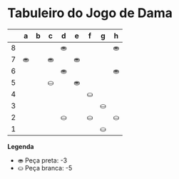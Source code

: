 # Tabuleiro do Jogo de Dama

|   | a | b | c | d | e | f | g | h |
|---|---|---|---|---|---|---|---|---|
| 8 |   |  |   | ⛂ |   |   |   | ⛂ |
| 7 | ⛂|   | ⛂ |   | ⛂ |   |  |   |
| 6 |   |   |   | ⛂ |   |  |   | ⛂ |
| 5 |   |   | ⛀ |   | ⛂|   |   |   |
| 4 |   |   |   |   |   | ⛀ |   |   |
| 3 |  |   |  |   |   |   | ⛀ |   |
| 2 |   |   |   | ⛀ |   | ⛀ |   | ⛀ |
| 1 |   |   |   |   |   |   | ⛀ |   |

**Legenda**

- ⛂ Peça preta:  -3
- ⛀ Peça branca: -5